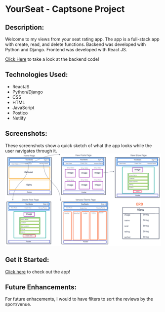 # YourSeat - Captsone Project

## Description:
Welcome to my views from your seat rating app. The app is a full-stack app with create, read, and delete functions. Backend was developed with Python and Django. Frontend was developed with React JS.

[Click Here](backendlink) to take a look at the backend code!

## Technologies Used:
- ReactJS
- Python/Django
- CSS
- HTML
- JavaScript
- Postico
- Netlify

## Screenshots:
These screenshots show a quick sketch of what the app looks while the user navigates through it.
![YourSeat wireframe](public/WireFrame.png)

## Get it Started:
[Click here](netlifylink) to check out the app!

## Future Enhancements:
For future enhacements, I would to have filters to sort the reviews by the sport/venue.